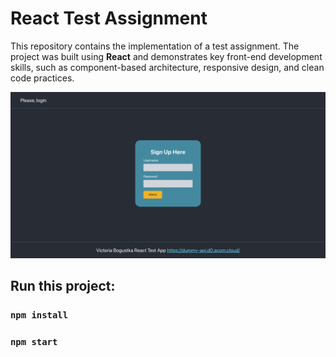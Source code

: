 # React Test Assignment

This repository contains the implementation of a test assignment. The project was built using **React** and demonstrates key front-end development skills, such as component-based architecture, responsive design, and clean code practices.

![Screenshot with game](/public/screencapture.png)

## Run this project:

### `npm install`

### `npm start`
